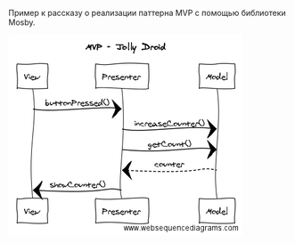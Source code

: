 Пример к рассказу о реализации паттерна MVP с помощью библиотеки Mosby.

![alt tag](https://github.com/JollyDroidNotebook/MVP1/raw/master/sequence.png)
